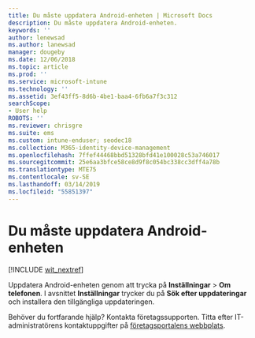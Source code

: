 ```yaml
---
title: Du måste uppdatera Android-enheten | Microsoft Docs
description: Du måste uppdatera Android-enheten.
keywords: ''
author: lenewsad
ms.author: lanewsad
manager: dougeby
ms.date: 12/06/2018
ms.topic: article
ms.prod: ''
ms.service: microsoft-intune
ms.technology: ''
ms.assetid: 3ef43ff5-8d6b-4be1-baa4-6fb6a7f3c312
searchScope:
- User help
ROBOTS: ''
ms.reviewer: chrisgre
ms.suite: ems
ms.custom: intune-enduser; seodec18
ms.collection: M365-identity-device-management
ms.openlocfilehash: 7ffef44468bbd51328bfd41e100028c53a746017
ms.sourcegitcommit: 25e6aa3bfce58ce8d9f8c054bc338cc3dff4a78b
ms.translationtype: MTE75
ms.contentlocale: sv-SE
ms.lasthandoff: 03/14/2019
ms.locfileid: "55851397"
---
```

# <a name="you-need-to-update-your-android-device"></a>Du måste uppdatera Android-enheten

[!INCLUDE [wit_nextref](includes/end-user-os-update-guidance.md)]

Uppdatera Android-enheten genom att trycka på **Inställningar** > **Om telefonen**. I avsnittet __Inställningar__ trycker du på __Sök efter uppdateringar__ och installera den tillgängliga uppdateringen.

Behöver du fortfarande hjälp? Kontakta företagssupporten. Titta efter IT-administratörens kontaktuppgifter på [företagsportalens webbplats](https://go.microsoft.com/fwlink/?linkid=2010980).
